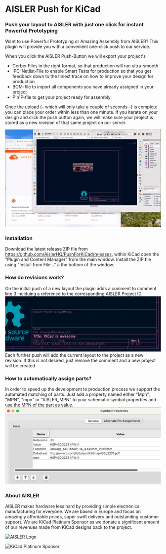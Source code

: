 # AISLER Push for KiCad
### Push your layout to AISLER with just one click for instant Powerful Prototyping

Want to use Powerful Prototyping or Amazing Assembly from AISLER? This plugin will provide you with a convenient one-click push to our service.


When you click the AISLER Push-Button we will export your project's

- Gerber Files in the right format, so that production will run ultra-smooth
- IPC-Netlist-File to enable Smart Tests for production so that you get feedback down to the tiniest trace on how to improve your design for production
- BOM-file to import all components you have already assigned in your project 
- P'n'P-file to get your project ready for assembly

Once the upload (– which will only take a couple of seconds –) is complete you can place your order within less than one minute. If you iterate on your design and click the push button again, we will make sure your project is stored as a new revision of that same project on our server.

![Demo of the swift upload process](docs/demo.gif)

### Installation
Download the latest release ZIP file from https://github.com/AislerHQ/PushForKiCad/releases, within KiCad open the "Plugin and Content Manager" from the main window. Install the ZIP file using "Install from File..." a the bottom of the window.

### How do revisions work?
On the initial push of a new layout the plugin adds a comment to comment line 3 inclduing a reference to the corresponding AISLER Project ID.
![Comment Line 3 added](docs/project_id.png)
Each further push will add the current layout to the project as a new revision. If this is not desired, just remove the comment and a new project will be created.

### How to automatically assign parts?
In order to speed up the development to production process we support the automated matching of parts. Just add a property named either "Mpn", "MPN", "mpn" or "AISLER_MPN" to your schematic symbol properties and use the MPN of the part as value.
![Attribute list for MPNs](docs/mpn_assign.png)

### About AISLER
AISLER makes hardware less hard by providing simple electronics manufacturing for everyone. We are based in Europe and focus on amazingly affordable prices, super swift delivery and outstanding customer support. We are KiCad Platinum Sponsor as we donate a significant amount of our revenues made from KiCad designs back to the project.

[![AISLER Logo](https://aisler.net/logos/logo_medium.png)](https://aisler.net?mtm_campaign=github_pushforkicad)

![KiCad Platinum Sponsor](https://cdn.aisler.net/packs/static/412c42e887d5762109ea.png)
